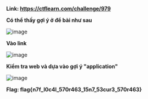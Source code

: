 __Link: https://ctflearn.com/challenge/979__

__Có thể thấy gợi ý ở để bài như sau__

![image](https://user-images.githubusercontent.com/86923385/135405891-212b08cc-6040-4959-ac72-bd203b91b36b.png)

__Vào link__

![image](https://user-images.githubusercontent.com/86923385/135406032-a9198f33-4577-4385-9892-94b4a59d29fa.png)


__Kiểm tra web và dựa vào gợi ý "application"__

![image](https://user-images.githubusercontent.com/86923385/135406150-e8935064-e1b6-47ce-aeaf-1fd45edcc250.png)

__Flag: flag{n7f_l0c4l_570r463_15n7_53cur3_570r463}__

